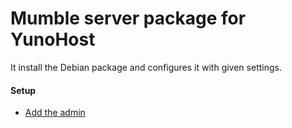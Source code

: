 # Mumble server package for YunoHost

It install the Debian package and configures it with given settings.

#### Setup

- [Add the admin](http://wiki.mumble.info/wiki/Murmurguide#Connecting_to_Murmur_Server)
